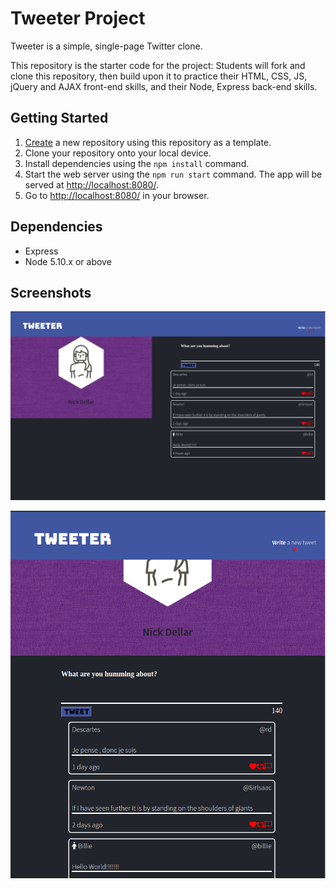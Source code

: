 # Tweeter Project

Tweeter is a simple, single-page Twitter clone.

This repository is the starter code for the project: Students will fork and clone this repository, then build upon it to practice their HTML, CSS, JS, jQuery and AJAX front-end skills, and their Node, Express back-end skills.

## Getting Started

1. [Create](https://docs.github.com/en/repositories/creating-and-managing-repositories/creating-a-repository-from-a-template) a new repository using this repository as a template.
2. Clone your repository onto your local device.
3. Install dependencies using the `npm install` command.
3. Start the web server using the `npm run start` command. The app will be served at <http://localhost:8080/>.
4. Go to <http://localhost:8080/> in your browser.

## Dependencies

- Express
- Node 5.10.x or above

## Screenshots 

!["A screenshot of tweeter when it is fullscreen!"](https://github.com/nickidells97/tweeter/blob/master/docs/bit-screen-tweeter.png?raw=true)

!["A screenshot of tweeter when it 1024 pixels or less"](https://github.com/nickidells97/tweeter/blob/master/docs/small-screen-tweeter.png?raw=true)
